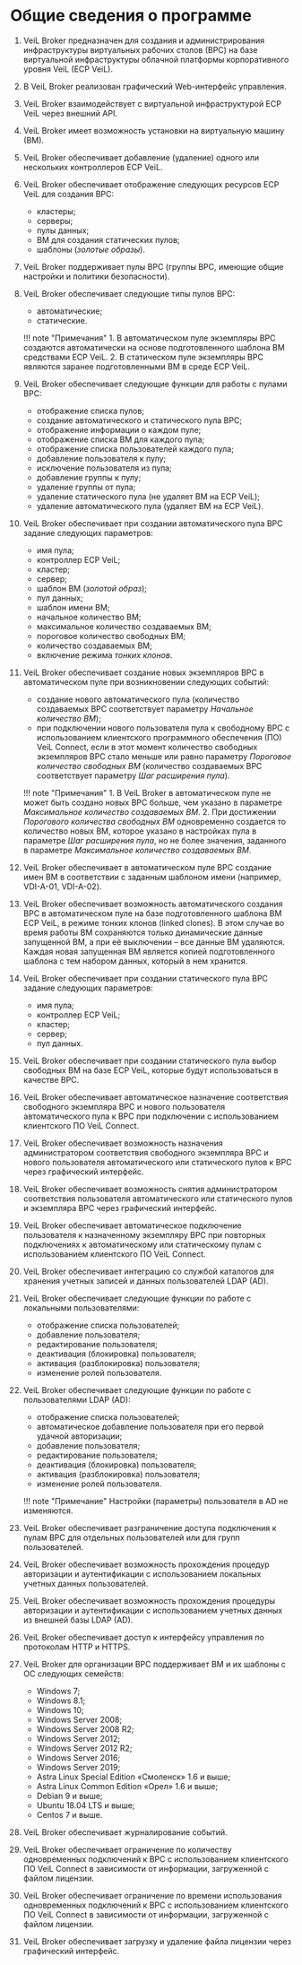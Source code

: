 # Общие сведения о программе

1. VeiL  Broker предназначен для создания и администрирования инфраструктуры виртуальных рабочих столов (ВРС) на базе виртуальной инфраструктуры облачной платформы корпоративного уровня VeiL (ECP VeiL).
1. В VeiL  Broker реализован графический Web-интерфейс управления.
1. VeiL  Broker взаимодействует с виртуальной инфраструктурой ECP VeiL через внешний API.
1. VeiL  Broker имеет возможность установки на виртуальную машину (ВМ).
1. VeiL  Broker обеспечивает добавление (удаление) одного или нескольких контроллеров ECP VeiL.
1. VeiL  Broker обеспечивает отображение следующих ресурсов ECP VeiL для создания ВРС:
    - кластеры;
    - серверы;
    - пулы данных;
    - ВМ для создания статических пулов;
    - шаблоны (*золотые образы*).
  
1. VeiL  Broker поддерживает пулы ВРС (группы ВРС, имеющие общие настройки и политики безопасности).
1. VeiL  Broker обеспечивает следующие типы пулов ВРС: 
    - автоматические;
    - статические.

    !!! note "Примечания"
        1.	В автоматическом пуле экземпляры ВРС создаются автоматически на основе подготовленного шаблона ВМ средствами ECP VeiL.
        2.	В статическом пуле экземпляры ВРС являются заранее подготовленными ВМ в среде ECP VeiL.

1. VeiL  Broker обеспечивает следующие функции для работы с пулами ВРС:
    - отображение списка пулов;
    - создание автоматического и статического пула ВРС;
    - отображение информации о каждом пуле;
    - отображение списка ВМ для каждого пула;
    - отображение списка пользователей каждого пула;
    - добавление пользователя к пулу;
    - исключение пользователя из пула;
    - добавление группы к пулу;
    - удаление группы от пула;
    - удаление статического пула (не удаляет ВМ на ECP VeiL);
    - удаление автоматического пула (удаляет ВМ на ECP VeiL).
1. VeiL  Broker обеспечивает при создании автоматического пула ВРС задание следующих параметров:
    - имя пула;
    - контроллер ECP VeiL;
    - кластер;
    - сервер;
    - шаблон ВМ (*золотой образ*);
    - пул данных;
    - шаблон имени ВМ;
    - начальное количество ВМ;
    - максимальное количество создаваемых ВМ;
    - пороговое количество свободных ВМ;
    - количество создаваемых ВМ;
    - включение режима *тонких клонов*.
1. VeiL  Broker обеспечивает создание новых экземпляров ВРС в автоматическом пуле при возникновении следующих событий:
    - создание нового автоматического пула (количество создаваемых ВРС соответствует параметру *Начальное количество ВМ*);
    - при подключении нового пользователя пула к свободному ВРС с использованием клиентского программного обеспечения (ПО) VeiL  Connect, если в этот момент количество свободных экземпляров ВРС стало меньше или равно параметру *Пороговое количество свободных ВМ* (количество создаваемых ВРС соответствует параметру *Шаг расширения пула*).

    !!! note "Примечания" 
        1. В VeiL  Broker в автоматическом пуле не может быть создано новых ВРС больше, чем указано в параметре *Максимальное количество создаваемых ВМ*.
        2. При достижении *Порогового количества свободных ВМ* одновременно создается то количество новых ВМ, которое указано в настройках пула в параметре *Шаг расширения пула*, но не более значения, заданного в параметре *Максимальное количество создаваемых ВМ*.

1. VeiL  Broker обеспечивает в автоматическом пуле ВРС создание имен ВМ в соответствии с заданным шаблоном имени (например, VDI-A-01, VDI-A-02).
1. VeiL  Broker обеспечивает возможность автоматического создания ВРС в автоматическом пуле на базе подготовленного шаблона ВМ ECP VeiL, в режиме тонких клонов (linked clones). В этом случае во время работы ВМ сохраняются только динамические данные запущенной ВМ, а при её выключении – все данные ВМ удаляются. Каждая новая запущенная ВМ является копией подготовленного шаблона с тем набором данных, который в нем хранится.
1. VeiL  Broker обеспечивает при создании статического пула ВРС задание следующих параметров:
    - имя пула;
    - контроллер ECP VeiL;
    - кластер;
    - сервер;
    - пул данных.
1. VeiL  Broker обеспечивает при создании статического пула выбор свободных ВМ на базе ECP VeiL, которые будут использоваться в качестве ВРС.
1. VeiL  Broker обеспечивает автоматическое назначение соответствия свободного экземпляра ВРС и нового пользователя автоматического пула к ВРС при подключении с использованием клиентского ПО VeiL  Connect.
1. VeiL  Broker обеспечивает возможность назначения администратором соответствия свободного экземпляра ВРС и нового пользователя автоматического или статического пулов к ВРС через графический интерфейс.
1. VeiL  Broker обеспечивает возможность снятия администратором соответствия пользователя автоматического или статического пулов и экземпляра ВРС через графический интерфейс.
1. VeiL  Broker обеспечивает автоматическое подключение пользователя к назначенному экземпляру ВРС при повторных подключениях к автоматическому или статическому пулам с использованием клиентского ПО VeiL  Connect.
1. VeiL  Broker обеспечивает интеграцию со службой каталогов для хранения учетных записей и данных пользователей LDAP (AD).
1. VeiL  Broker обеспечивает следующие функции по работе с локальными пользователями:
    - отображение списка пользователей; 
    - добавление пользователя;
    - редактирование пользователя;
    - деактивация (блокировка) пользователя;
    - активация (разблокировка) пользователя;
    - изменение ролей пользователя.
1. VeiL  Broker обеспечивает следующие функции по работе с пользователями LDAP (AD):
    - отображение списка пользователей;
    - автоматическое добавление пользователя при его первой удачной авторизации;
    - добавление пользователя;
    - редактирование пользователя;
    - деактивация (блокировка) пользователя;
    - активация (разблокировка) пользователя;
    - изменение ролей пользователя.

    !!! note "Примечание" 
        Настройки (параметры) пользователя в AD не изменяются.

1. VeiL  Broker обеспечивает разграничение доступа подключения к пулам ВРС для отдельных пользователей или для групп пользователей.
1. VeiL  Broker обеспечивает возможность прохождения процедур авторизации и аутентификации с использованием локальных учетных данных пользователей.
1. VeiL  Broker обеспечивает возможность прохождения процедуры авторизации и аутентификации с использованием учетных данных из внешней базы LDAP (AD).
1. VeiL  Broker обеспечивает доступ к интерфейсу управления по протоколам HTTP и HTTPS.
1. VeiL  Broker для организации ВРС поддерживает ВМ и их шаблоны с ОС следующих семейств:
    - Windows 7;
    - Windows 8.1;
    - Windows 10;
    - Windows Server 2008;
    - Windows Server 2008 R2;
    - Windows Server 2012;
    - Windows Server 2012 R2; 
    - Windows Server 2016;
    - Windows Server 2019;
    - Astra Linux Special Edition «Смоленск» 1.6 и выше;
    - Astra Linux Common Edition «Орел» 1.6 и выше; 
    - Debian 9 и выше;
    - Ubuntu 18.04 LTS и выше;
    - Centos 7 и выше.
1. VeiL  Broker обеспечивает журналирование событий.
1. VeiL  Broker обеспечивает ограничение по количеству одновременных подключений к ВРС с использованием клиентского ПО VeiL  Connect в зависимости от информации, загруженной с файлом лицензии.
1. VeiL  Broker обеспечивает ограничение по времени использования одновременных подключений к ВРС с использованием клиентского ПО VeiL  Connect в зависимости от информации, загруженной с файлом лицензии.
1. VeiL  Broker обеспечивает загрузку и удаление файла лицензии через графический интерфейс.

